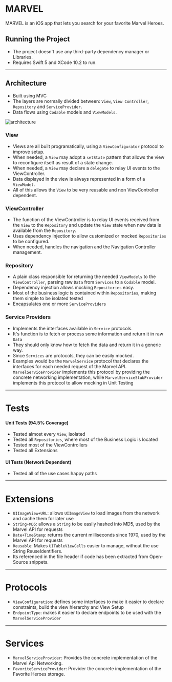 # MARVEL

MARVEL is an iOS app that lets you search for your favorite Marvel Heroes.
## Running the Project
- The project doesn't use any third-party dependency manager or Libraries.
- Requires Swift 5 and XCode 10.2 to run.

---
## Architecture

  - Built using MVC
  - The layers are normally divided between: ```View```, ```View Controller```, ```Repository``` and ```ServiceProvider```.
  - Data flows using ```Codable``` models and ```ViewModels```.

![architecture](https://raw.githubusercontent.com/lscardinali/Marvel/master/Marvel/Docs/architecture.jpeg)
### View
- Views are all built programatically, using a ```ViewConfigurator``` protocol to improve setup.
- When needed, a ```View``` may adopt a ```setState``` pattern that allows the view to reconfigure itself as result of a state change.
- When needed, a ```View``` may declare a ```delegate``` to relay UI events to the ViewController.
- Data displayed in the view is always represented in a form of a ```ViewModel```.
- All of this allows the ```View``` to be very reusable and non ViewController dependent.

### ViewController
- The function of the ViewController is to relay UI events received from the ```View``` to the ```Repository``` and update the ```View``` state when new data is available from the ```Repository```.
- Uses dependency injection to allow customized or mocked ```Repositories``` to be configured.
- When needed, handles the navigation and the Navigation Controller management.

### Repository
- A plain class responsible for returning the needed ```ViewModels``` to the ```ViewController```, parsing raw ```Data``` from ```Services``` to a ```Codable``` model.
- Dependency injection allows mocking ```Repositories``` easy.
- Most of the business logic is contained within ```Repositories```, making them simple to be isolated tested
- Encapsulates one or more ```ServiceProviders```

### Service Providers
- Implements the interfaces available in ```Service``` protocols.
- It's function is to fetch or process some information and return it in raw ```Data```
- They should only know how to fetch the data and return it in a generic way.
- Since ```Services``` are protocols, they can be easily mocked.
- Examples would be the ```MarvelService``` protocol that declares the interfaces for each needed request of the Marvel API. ```MarvelServiceProvider``` implements this protocol by providing the concrete networking implementation, while ```MarvelServiceStubProvider``` implements this protocol to allow mocking in Unit Testing
---
# Tests
#### Unit Tests (94.5% Coverage)
- Tested almost every ```View```, isolated
- Tested all ```Repositories```, where most of the Business Logic is located
- Tested most of the ViewControllers
- Tested all Extensions
#### UI Tests (Network Dependent)
- Tested all of the use cases happy paths
---
# Extensions
- ```UIImageView+URL```: allows ```UIImageView``` to load images from the network and cache them for later use
- ```String+MD5```: allows a ```String``` to be easily hashed into MD5, used by the Marvel API for requests
- ```Date+TimeStamp```: returns the current milliseconds since 1970, used by the Marvel API for requests
- ```Reusable```: Makes ```UITableViewCells``` easier to manage, without the use String ReuseIdentifiers.
- Its referenced in the file header if code has been extracted from Open-Source snippets.
---
# Protocols
- ```ViewConfiguration```: defines some interfaces to make it easier to declare constraints, build the view hierarchy and View Setup
- ```EndpointType```: makes it easier to declare endpoints to be used with the ```MarvelServiceProvider```
---
# Services
- ```MarvelServiceProvider```: Provides the concrete implementation of the Marvel Api Networking.
- ```FavoriteServiceProvider```: Provider the concrete implementation of the Favorite Heroes storage.



